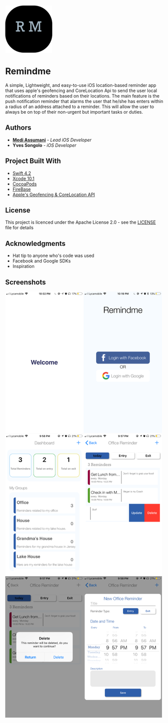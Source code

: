<img src= "screenshots/logo_github.png" width = 150 height = 150></img>

# Remindme

A simple, Lightweight, and easy-to-use iOS location-based reminder app that uses apple's geofencing and CoreLocation Api  to send the user local notifications of reminders based on their locations. The main feature is the push notification reminder that alarms the user that he/she has enters within a radius of an address attached to a reminder. This will allow the user to always be on top of their non-urgent but important tasks or duties.

## Authors

* **<a href= "https://github.com/MediBoss">Medi Assumani</a>** - *Lead iOS Developer*
* **Yves Songolo** - *iOS Developer*

## Project Built With

* [Swift 4.2](https://developer.apple.com/swift/)
* [Xcode 10.1](https://developer.apple.com/xcode/)
* [CocoaPods](https://guides.cocoapods.org/terminal/commands.html)
* [FireBase](https://console.firebase.google.com/u/1/)
* [Apple's Geofencing & CoreLocation API](https://developer.apple.com/documentation/corelocation)

## License

This project is licenced under the Apache License 2.0 - see the <a href="https://github.com/yveslym/remindMe/blob/dev/LICENSE">LICENSE</a> file for details

## Acknowledgments

* Hat tip to anyone who's code was used
* Facebook and Google SDKs
* Inspiration

## Screenshots

<img src= "screenshots\sc8.PNG" width = 250 height = 450></img><img src= "screenshots/sc7.PNG" width = 250 height = 450>
<img src= "screenshots/sc6.PNG" width = 250 height = 450><img src= "screenshots/sc3.PNG" width = 250 height = 450>
<img src= "screenshots/sc4.PNG" width = 250 height = 450><img src= "screenshots/sc5.PNG" width = 250 height = 450>
